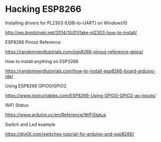 # Hacking ESP8266

Installing drivers for PL2303 (USB-to-UART) on Windows10

http://wp.brodzinski.net/2014/10/01/fake-pl2303-how-to-install/

ESP8266 Pinout Reference

https://randomnerdtutorials.com/esp8266-pinout-reference-gpios/

How to install anything on ESP3266

https://randomnerdtutorials.com/how-to-install-esp8266-board-arduino-ide/

Using ESP8266 GPIO0/GPIO2

https://www.instructables.com/ESP8266-Using-GPIO0-GPIO2-as-inputs/


WiFi Status

https://www.arduino.cc/en/Reference/WiFiStatus

Switch and Led example

https://diyi0t.com/switches-tutorial-for-arduino-and-esp8266/
